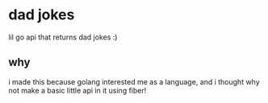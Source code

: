 # dad jokes

lil go api that returns dad jokes :)


## why

i made this because golang interested me as a language, and i thought why not make a basic little api in it using fiber!
